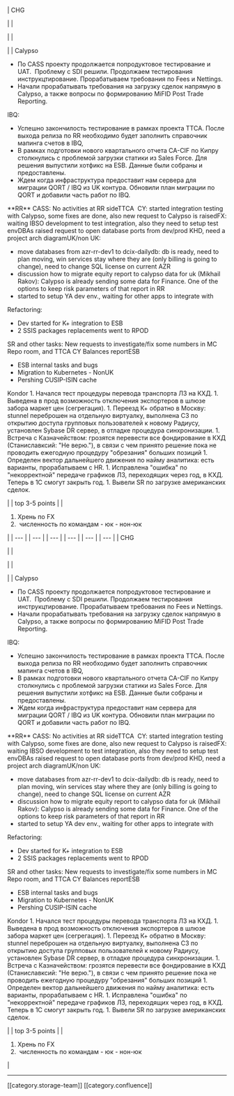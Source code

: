 





| CHG

 | 
| 

 | 
| 

 | 
| Calypso<ul><li>По CASS проекту продолжается попродуктовое тестирование и UAT.  Проблему с SDI решили. Продолжаем тестирования инструкцтирование. Прорабатываем требования по Fees и Nettings.</li><li>Начали прорабатывать требования на загрузку сделок напрямую в Calypso, а также вопросы по формированию MiFID Post Trade Reporting.</li></ul>IBQ:

<ul><li>Успешно закончилость тестирование в рамках проекта TTCA. После выхода релиза по RR необходимо будет заполнить справочник мапинга счетов в IBQ,</li><li>В рамках подготовки нового квартального отчета CA-CIF по Кипру столкнулись с проблемой загрузки статики из Sales Force. Для решения выпустили хотфикс на ESB. Данные были собраны и предоставлены.</li><li>Ждем когда инфраструктура предоставит нам сервера для миграции QORT / IBQ из UK контура. Обновили план миграции по QORT и добавили часть работ по IBQ.</li></ul> **RR** CASS: No activities at RR sideTTCA  CY: started integration testing with Calypso, some fixes are done, also new request to Calypso is raisedFX: waiting IBSO development to test integration, also they need to setup test envDBAs raised request to open database ports from dev/prod KHD, need a project arch diagramUK/non UK:<ul><li>move databases from azr-rr-dev1 to dcix-dailydb: db is ready, need to plan moving, win services stay where they are (only billing is going to change), need to change SQL license on current AZR</li><li>discussion how to migrate equity report to calypso data for uk (Mikhail Rakov): Calypso is already sending some data for Finance. One of the options to keep risk parameters of that report in RR</li><li>started to setup YA dev env., waiting for other apps to integrate with</li></ul>Refactoring:<ul><li>Dev started for K+ integration to ESB</li><li>2 SSIS packages replacements went to RPOD</li></ul>SR and other tasks: New requests to investigate/fix some numbers in MC Repo room, and TTCA CY Balances reportESB<ul><li>ESB internal tasks and bugs</li><li>Migration to Kubernetes - NonUK</li><li>Pershing CUSIP-ISIN cache</li></ul>Kondor
1. Начался тест процедуры перевода транспорта ЛЗ на КХД.
1. Выведена в прод возможность отключения экспортеров в шлюзе забора маркет цен (сегрегация).
1. Переезд К+ обратно в Москву: stunnel переброшен на отдельную виртуалку, выполнена СЗ по открытию доступа групповых пользователей к новому Радиусу, установлен Sybase DR сервер, в отладке процедура синхронизации.
1. Встреча с Казначейством: грозятся перевести все фондирование в КХД (Станиславксий: "Не верю."), в связи с чем принято решение пока не проводить ежегодную процедуру "обрезания" больших позиций
1. Определен вектор дальнейшего движения по найму аналитика: есть варианты, прорабатываем с HR.
1. Исправлена "ошибка" по "некорректной" передаче графиков ЛЗ, переходящих через год, в КХД. Теперь в 1С смогут закрыть год.
1. Вывели SR по загрузке американских сделок.

 | 
| top 3-5 points | 
| 
1. Хрень по FX
1.  численность по командам - юк - нон-юк

 | 
|  --- | 
|  --- | 
|  --- | 
|  --- | 
|  --- | 
|  --- | 
| CHG

 | 
| 

 | 
| 

 | 
| Calypso<ul><li>По CASS проекту продолжается попродуктовое тестирование и UAT.  Проблему с SDI решили. Продолжаем тестирования инструкцтирование. Прорабатываем требования по Fees и Nettings.</li><li>Начали прорабатывать требования на загрузку сделок напрямую в Calypso, а также вопросы по формированию MiFID Post Trade Reporting.</li></ul>IBQ:

<ul><li>Успешно закончилость тестирование в рамках проекта TTCA. После выхода релиза по RR необходимо будет заполнить справочник мапинга счетов в IBQ,</li><li>В рамках подготовки нового квартального отчета CA-CIF по Кипру столкнулись с проблемой загрузки статики из Sales Force. Для решения выпустили хотфикс на ESB. Данные были собраны и предоставлены.</li><li>Ждем когда инфраструктура предоставит нам сервера для миграции QORT / IBQ из UK контура. Обновили план миграции по QORT и добавили часть работ по IBQ.</li></ul> **RR** CASS: No activities at RR sideTTCA  CY: started integration testing with Calypso, some fixes are done, also new request to Calypso is raisedFX: waiting IBSO development to test integration, also they need to setup test envDBAs raised request to open database ports from dev/prod KHD, need a project arch diagramUK/non UK:<ul><li>move databases from azr-rr-dev1 to dcix-dailydb: db is ready, need to plan moving, win services stay where they are (only billing is going to change), need to change SQL license on current AZR</li><li>discussion how to migrate equity report to calypso data for uk (Mikhail Rakov): Calypso is already sending some data for Finance. One of the options to keep risk parameters of that report in RR</li><li>started to setup YA dev env., waiting for other apps to integrate with</li></ul>Refactoring:<ul><li>Dev started for K+ integration to ESB</li><li>2 SSIS packages replacements went to RPOD</li></ul>SR and other tasks: New requests to investigate/fix some numbers in MC Repo room, and TTCA CY Balances reportESB<ul><li>ESB internal tasks and bugs</li><li>Migration to Kubernetes - NonUK</li><li>Pershing CUSIP-ISIN cache</li></ul>Kondor
1. Начался тест процедуры перевода транспорта ЛЗ на КХД.
1. Выведена в прод возможность отключения экспортеров в шлюзе забора маркет цен (сегрегация).
1. Переезд К+ обратно в Москву: stunnel переброшен на отдельную виртуалку, выполнена СЗ по открытию доступа групповых пользователей к новому Радиусу, установлен Sybase DR сервер, в отладке процедура синхронизации.
1. Встреча с Казначейством: грозятся перевести все фондирование в КХД (Станиславксий: "Не верю."), в связи с чем принято решение пока не проводить ежегодную процедуру "обрезания" больших позиций
1. Определен вектор дальнейшего движения по найму аналитика: есть варианты, прорабатываем с HR.
1. Исправлена "ошибка" по "некорректной" передаче графиков ЛЗ, переходящих через год, в КХД. Теперь в 1С смогут закрыть год.
1. Вывели SR по загрузке американских сделок.

 | 
| top 3-5 points | 
| 
1. Хрень по FX
1.  численность по командам - юк - нон-юк

 | 







*****

[[category.storage-team]] 
[[category.confluence]] 
